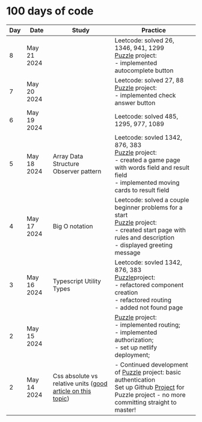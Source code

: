 # 100 days of code

| Day | Date | Study | Practice |
| --- | --- | --- | --- |
| 8 | May 21 2024 | | Leetcode: solved 26, 1346, 941, 1299 <br> [Puzzle](https://github.com/DmitriyIshchenko/puzzle) project: <br> - implemented autocomplete button
| 7 | May 20 2024 | | Leetcode: solved 27, 88 <br> [Puzzle](https://github.com/DmitriyIshchenko/puzzle) project: <br> - implemented check answer button
| 6 | May 19 2024 | | Leetcode: solved 485, 1295, 977, 1089 <br> | [Puzzle](https://github.com/DmitriyIshchenko/puzzle) project: <br> - implemented Observer pattern for data flow <br> - implemented round stages <br> - implemented continue button <br>
| 5 | May 18 2024 | Array Data Structure <br> Observer pattern | Leetcode: sovled 1342, 876, 383 <br> [Puzzle](https://github.com/DmitriyIshchenko/puzzle) project: <br> - created a game page with words field and result field <br> - implemented moving cards to result field
| 4 | May 17 2024 | Big O notation | Leetcode: solved a couple beginner problems for a start <br>[Puzzle](https://github.com/DmitriyIshchenko/puzzle) project: <br> - created start page with rules and description <br> - displayed greeting message
| 3 | May 16 2024 | Typescript Utility Types | Leetcode: sovled 1342, 876, 383 <br> [Puzzle](https://github.com/DmitriyIshchenko/puzzle)project: <br> - refactored component creation <br> - refactored routing <br> - added not found page
| 2 | May 15 2024 | | [Puzzle](https://github.com/DmitriyIshchenko/puzzle) project: <br> - implemented routing; <br> - implemented authorization; <br> - set up netlify deployment;
| 2 | May 14 2024 | Css absolute vs relative units ([good article on this topic](https://www.joshwcomeau.com/css/surprising-truth-about-pixels-and-accessibility/)) | - Continued development of [Puzzle](https://github.com/DmitriyIshchenko/puzzle) project:  basic authentication <br>  Set up Github [Project](https://github.com/users/DmitriyIshchenko/projects/5) for Puzzle project - no more committing straight to master!